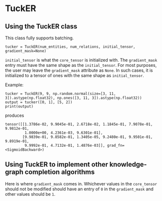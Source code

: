 # TuckER

## Using the TuckER class

This class fully supports batching.
```
tucker = TuckER(num_entities, num_relations, initial_tensor, gradient_mask=None)
```

```initial_tensor``` is what the ```core_tensor``` is initialized with.
The ```gradient_mask``` entry must have the same shape as the ```initial_tensor```.
For most purposes, the user may leave the ```gradient_mask``` attribute as ```None```.
In such cases, it is initialized to a tensor of ones with the same shape as ```initial_tensor```.

Example:

```
tucker = TuckER(9, 9, np.random.normal(size=[3, 11, 3]).astype(np.float32), np.ones([3, 11, 3]).astype(np.float32))
output = tucker([0, 1], [5, 2])
print(output)
```

produces

```
tensor([[1.3786e-02, 9.9045e-01, 2.6718e-02, 1.1845e-01, 7.9078e-01, 9.9812e-01,
         1.0000e+00, 4.2361e-03, 9.6301e-01],
        [9.9839e-01, 9.8582e-01, 1.3405e-05, 9.2480e-01, 9.9501e-01, 9.8919e-01,
         9.9992e-01, 4.7132e-01, 1.4876e-03]], grad_fn=<SigmoidBackward>)
```

## Using TuckER to implement other knowledge-graph completion algorithms

Here is where ```gradient_mask``` comes in.
Whichever values in the ```core_tensor``` should not be modified should have an entry of ```0```
in the ```gradient_mask``` and other values should be ```1```.